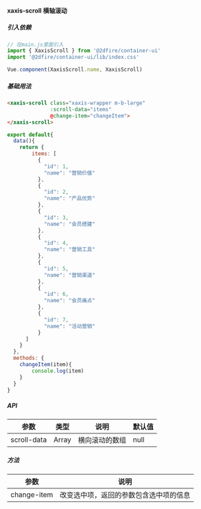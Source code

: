 #### xaxis-scroll 横轴滚动
##### 引入依赖
``` javascript
// 在main.js里面引入
import { XaxisScroll } from '@2dfire/container-ui'
import '@2dfire/container-ui/lib/index.css'

Vue.component(XaxisScroll.name, XaxisScroll)
```

##### 基础用法
``` html
<xaxis-scroll class="xaxis-wrapper m-b-large"
              :scroll-data="items"
              @change-item="changeItem">
</xaxis-scroll>
```
``` javascript
export default{
  data(){
    return {
        items: [
          {
            "id": 1,
            "name": "营销价值"
          },
          {
            "id": 2,
            "name": "产品优势"
          },
          {
            "id": 3,
            "name": "会员搭建"
          },
          {
            "id": 4,
            "name": "营销工具"
          },
          {
            "id": 5,
            "name": "营销渠道"
          },
          {
            "id": 6,
            "name": "会员痛点"
          },
          {
            "id": 7,
            "name": "活动营销"
          }
      ]
    }
  },
  methods: {
    changeItem(item){
        console.log(item)
    }
  }
}
```

##### API
 参数 | 类型 | 说明 | 默认值
---|---|---|---
scroll-data | Array | 横向滚动的数组 | null

##### 方法
 参数 | 说明
---|---
change-item | 改变选中项，返回的参数包含选中项的信息

